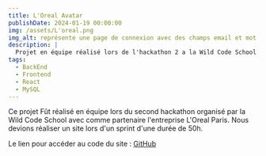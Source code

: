 ```yaml
---
title: L'Oreal Avatar
publishDate: 2024-01-19 00:00:00
img: /assets/L'oreal.png
img_alt: représente une page de connexion avec des champs email et mot de passe.
description: |
  Projet en équipe réalisé lors de l'hackathon 2 a la Wild Code School.
tags:
  - BackEnd
  - Frontend
  - React
  - MySQL
---
```


Ce projet Fût réalisé en équipe lors du second hackathon organisé par la Wild Code School avec comme partenaire l'entreprise L'Oreal Paris.
Nous devions réaliser un site lors d'un sprint d'une durée de 50h.

Le lien pour accéder au code du site : <a href="https://github.com/Frequencerz911/Loreal_Avatar">GitHub</a>
